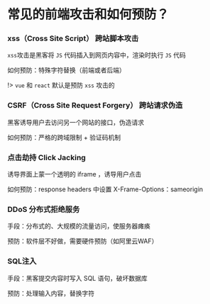 # 常见的前端攻击和如何预防？

### xss（Cross Site Script） 跨站脚本攻击
`xss`攻击是黑客将 `JS` 代码插入到网页内容中，渲染时执行 `JS` 代码

如何预防：特殊字符替换（前端或者后端）

!> `vue` 和 `react` 默认是预防 `xss` 攻击的

### CSRF（Cross Site Request Forgery） 跨站请求伪造

黑客诱导用户去访问另一个网站的接口，伪造请求

如何预防：严格的跨域限制 + 验证码机制

### 点击劫持 Click Jacking

诱导界面上蒙一个透明的 iframe ，诱导用户点击

如何预防：response headers 中设置 X-Frame-Options：sameorigin

### DDoS 分布式拒绝服务
手段：分布式的、大规模的流量访问，使服务器瘫痪

预防：软件层不好做，需要硬件预防（如阿里云WAF）

### SQL注入
手段：黑客提交内容时写入 SQL 语句，破坏数据库

预防：处理输入内容，替换字符
